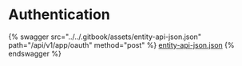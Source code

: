 # Authentication

{% swagger src="../../.gitbook/assets/entity-api-json.json" path="/api/v1/app/oauth" method="post" %}
[entity-api-json.json](../../.gitbook/assets/entity-api-json.json)
{% endswagger %}
